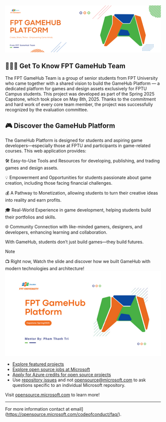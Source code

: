 ![Open Source at Microsoft](https://github.com/FU-Capstone/.github/blob/main/images/banner.png) 

## 🧑🏻‍🦰 Get To Know FPT GameHub Team
The FPT GameHub Team is a group of senior students from FPT University who came together with a shared vision to build the GameHub Platform — a dedicated platform for games and design assets exclusively for FPTU Campus students. This project was developed as part of the Spring 2025 Capstone, which took place on May 8th, 2025. Thanks to the commitment and hard work of every core team member, the project was successfully recognized by the evaluation committee.

## 🎮 Discover the GameHub Platform
The GameHub Platform is designed for students and aspiring game developers—especially those at FPTU and participants in game-related courses. This web application provides:

   🛠️ Easy-to-Use Tools and Resources for developing, publishing, and trading games and design assets.

   💡 Empowerment and Opportunities for students passionate about game creation, including those facing financial challenges.

   💰 A Pathway to Monetization, allowing students to turn their creative ideas into reality and earn profits.

  🎓 Real-World Experience in game development, helping students build their portfolios and skills.

  🌐 Community Connection with like-minded gamers, designers, and developers, enhancing learning and collaboration.

With GameHub, students don’t just build games—they build futures.

> [!NOTE]
> 📺 Right now, Watch the slide and discover how we built GameHub with modern technologies and architecture!
> [![GameHub Presentation](https://github.com/FU-Capstone/.github/blob/main/images/FPTGameHubPresenThumbnail.png)](https://www.canva.com/design/DAGkQYmtbqU/70zKw0B5BfacWQl0vBbvHA/view?embed)


* [Explore featured projects](https://opensource.microsoft.com/projects/)
* [Explore open source jobs at Microsoft](https://careers.microsoft.com/us/en/search-results?keywords=open%20source)
* [Apply for Azure credits for open source projects](https://opensource.microsoft.com/azure-credits)
* Use [repository issues](https://docs.github.com/en/issues/tracking-your-work-with-issues/creating-an-issue)
and not [opensource@microsoft.com](mailto:opensource@microsoft.com) to ask questions specific to an individual Microsoft
repository.

Visit [opensource.microsoft.com](https://opensource.microsoft.com) to learn more!

----

For more information contact at email](https://opensource.microsoft.com/codeofconduct/faq/).
